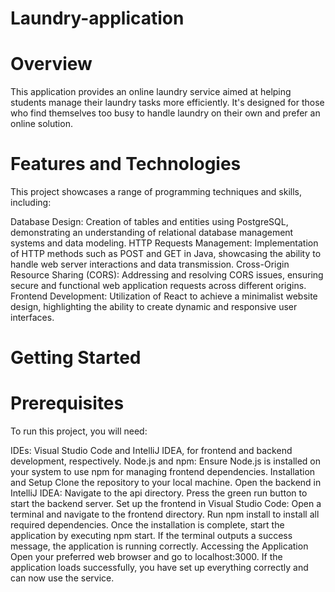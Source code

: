 # Laundry-application

# Overview
This application provides an online laundry service aimed at helping students manage their laundry tasks more efficiently. It's designed for those who find themselves too busy to handle laundry on their own and prefer an online solution.

# Features and Technologies
This project showcases a range of programming techniques and skills, including:

Database Design: Creation of tables and entities using PostgreSQL, demonstrating an understanding of relational database management systems and data modeling.
HTTP Requests Management: Implementation of HTTP methods such as POST and GET in Java, showcasing the ability to handle web server interactions and data transmission.
Cross-Origin Resource Sharing (CORS): Addressing and resolving CORS issues, ensuring secure and functional web application requests across different origins.
Frontend Development: Utilization of React to achieve a minimalist website design, highlighting the ability to create dynamic and responsive user interfaces.

# Getting Started
# Prerequisites
To run this project, you will need:

IDEs: Visual Studio Code and IntelliJ IDEA, for frontend and backend development, respectively.
Node.js and npm: Ensure Node.js is installed on your system to use npm for managing frontend dependencies.
Installation and Setup
Clone the repository to your local machine.
Open the backend in IntelliJ IDEA:
Navigate to the api directory.
Press the green run button to start the backend server.
Set up the frontend in Visual Studio Code:
Open a terminal and navigate to the frontend directory.
Run npm install to install all required dependencies.
Once the installation is complete, start the application by executing npm start.
If the terminal outputs a success message, the application is running correctly.
Accessing the Application
Open your preferred web browser and go to localhost:3000.
If the application loads successfully, you have set up everything correctly and can now use the service.

